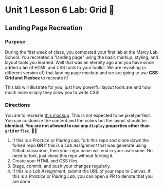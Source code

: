 # Unit 1 Lesson 6 Lab: Grid 🏁
## Landing Page Recreation

### Purpose
During the first week of class, you completed your first lab at the Marcy Lab School. You recreated a "landing page" using the basic markup, styling, and layout tools you learned. Well that was an eternity ago and you have since added a **lot** of HTML and CSS tools to your toolkit. We are revisiting (a different version of) that landing page mockup and we are going to use **CSS Grid and Flexbox** to recreate it!

This lab will illustrate for you, just how powerful layout tools are and how much more simply they allow you to write CSS!

### Directions
You are to recreate [this mockup](https://www.figma.com/proto/EGG0ERL0HRRWkXLx4hl4uH/Landing-Page-Lab-Grid?node-id=1%3A3&scaling=scale-down). This is not expected to be pixel perfect. You can customize the content and the colors but the layout should be **identical**.
**You are not allowed to use any `display` properties other than `grid` or `flex`.** 💪🏽

  1. If this is a *Practice or Pairing Lab*, fork this repo and clone down the forked repo **OR** if this is a *Lab Assignment* that was generate using Github classroom, then your repo name will end in your username. No need to fork, just clone this repo without forking it.
  2. Create your HTML and CSS files.
  3. Stage, commit, and push your changes regularly.
  4. If this is a *Lab Assignment*, submit the URL of your repo to Canvas. If this is a *Practice or Pairing Lab*, you can open a PR to denote that you are done.

